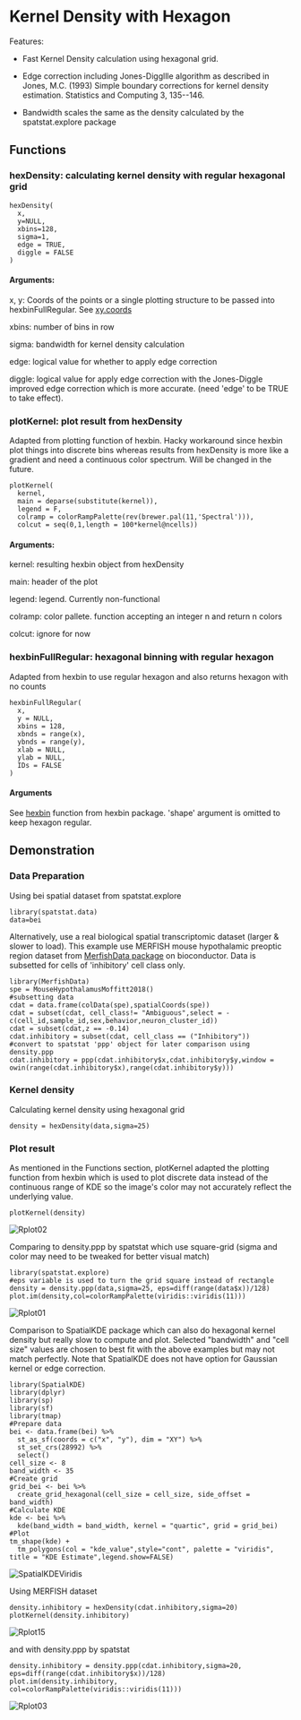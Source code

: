 # Kernel Density with Hexagon
Features:

* Fast Kernel Density calculation using hexagonal grid.

* Edge correction including Jones-Diggllle algorithm as described in Jones, M.C. (1993) Simple boundary corrections for kernel density estimation. Statistics and Computing 3, 135--146.

* Bandwidth scales the same as the density calculated by the spatstat.explore package 
## Functions
### hexDensity: calculating kernel density with regular hexagonal grid
```
hexDensity(
  x,
  y=NULL,
  xbins=128,
  sigma=1,
  edge = TRUE,
  diggle = FALSE
)
```
#### Arguments:
x, y: Coords of the points or a single plotting structure to be passed into hexbinFullRegular. See [xy.coords](https://www.rdocumentation.org/packages/grDevices/versions/3.6.2/topics/xy.coords)

xbins: number of bins in row

sigma: bandwidth for kernel density calculation

edge: logical value for whether to apply edge correction

diggle: logical value for apply edge correction with the Jones-Diggle improved edge correction which is more accurate. (need 'edge' to be TRUE to take effect).

### plotKernel: plot result from hexDensity
Adapted from plotting function of hexbin. Hacky workaround since hexbin plot things into discrete bins whereas results from hexDensity is more like a gradient and need a continuous color spectrum. Will be changed in the future.
```
plotKernel(
  kernel,
  main = deparse(substitute(kernel)),
  legend = F,
  colramp = colorRampPalette(rev(brewer.pal(11,'Spectral'))),
  colcut = seq(0,1,length = 100*kernel@ncells))
```

#### Arguments:
kernel: resulting hexbin object from hexDensity

main: header of the plot

legend: legend. Currently non-functional

colramp: color pallete. function accepting an integer n and return n colors

colcut: ignore for now

### hexbinFullRegular: hexagonal binning with regular hexagon
Adapted from hexbin to use regular hexagon and also returns hexagon with no counts
```
hexbinFullRegular(
  x,
  y = NULL,
  xbins = 128,
  xbnds = range(x),
  ybnds = range(y),
  xlab = NULL,
  ylab = NULL,
  IDs = FALSE
)
```
#### Arguments
See [hexbin](https://www.rdocumentation.org/packages/hexbin/versions/1.29.0/topics/hexbin) function from hexbin package. 'shape' argument is omitted to keep hexagon regular.
## Demonstration
### Data Preparation
Using bei spatial dataset from spatstat.explore
```
library(spatstat.data)
data=bei
```

Alternatively, use a real biological spatial transcriptomic dataset (larger & slower to load). This example use MERFISH mouse hypothalamic preoptic region dataset from [MerfishData package](https://bioconductor.org/packages/release/data/experiment/html/MerfishData.html) on bioconductor. Data is subsetted for cells of 'inhibitory' cell class only.
```
library(MerfishData)
spe = MouseHypothalamusMoffitt2018()
#subsetting data 
cdat = data.frame(colData(spe),spatialCoords(spe))
cdat = subset(cdat, cell_class!= "Ambiguous",select = -c(cell_id,sample_id,sex,behavior,neuron_cluster_id))
cdat = subset(cdat,z == -0.14)
cdat.inhibitory = subset(cdat, cell_class == ("Inhibitory"))
#convert to spatstat 'ppp' object for later comparison using density.ppp 
cdat.inhibitory = ppp(cdat.inhibitory$x,cdat.inhibitory$y,window = owin(range(cdat.inhibitory$x),range(cdat.inhibitory$y)))
```

### Kernel density
Calculating kernel density using hexagonal grid
```
density = hexDensity(data,sigma=25)
```

### Plot result
As mentioned in the Functions section, plotKernel adapted the plotting function from hexbin which is used to plot discrete data instead of the continuous range of KDE so the image's color may not accurately reflect the underlying value. 
```
plotKernel(density)
```
![Rplot02](https://github.com/ChenLaboratory/Hoang/assets/99466326/736b2a0a-6007-4fb2-8e72-876946215552)

Comparing to density.ppp by spatstat which use square-grid (sigma and color may need to be tweaked for better visual match)
```
library(spatstat.explore)
#eps variable is used to turn the grid square instead of rectangle 
density = density.ppp(data,sigma=25, eps=diff(range(data$x))/128)
plot.im(density,col=colorRampPalette(viridis::viridis(11)))
```
![Rplot01](https://github.com/ChenLaboratory/Hoang/assets/99466326/e9b29732-7f7a-4c4f-abd7-758a03b49450)

Comparison to SpatialKDE package which can also do hexagonal kernel density but really slow to compute and plot. Selected "bandwidth" and "cell size" values are chosen to best fit with the above examples but may not match perfectly. Note that SpatialKDE does not have option for Gaussian kernel or edge correction.

```
library(SpatialKDE)
library(dplyr)
library(sp)
library(sf)
library(tmap)
#Prepare data
bei <- data.frame(bei) %>%
  st_as_sf(coords = c("x", "y"), dim = "XY") %>%
  st_set_crs(28992) %>%
  select()
cell_size <- 8
band_width <- 35
#Create grid
grid_bei <- bei %>%
  create_grid_hexagonal(cell_size = cell_size, side_offset = band_width)
#Calculate KDE
kde <- bei %>%
  kde(band_width = band_width, kernel = "quartic", grid = grid_bei)
#Plot
tm_shape(kde) +
  tm_polygons(col = "kde_value",style="cont", palette = "viridis", title = "KDE Estimate",legend.show=FALSE)
```
![SpatialKDEViridis](https://github.com/ChenLaboratory/Hoang/assets/99466326/380d7e48-9529-4fbf-81a3-067b4415d695)

Using MERFISH dataset
```
density.inhibitory = hexDensity(cdat.inhibitory,sigma=20)
plotKernel(density.inhibitory)
```
![Rplot15](https://github.com/ChenLaboratory/Hoang/assets/99466326/f05e7e91-b1ee-44d2-a4fe-48eb5144fe06)

and with density.ppp by spatstat
```
density.inhibitory = density.ppp(cdat.inhibitory,sigma=20, eps=diff(range(cdat.inhibitory$x))/128)
plot.im(density.inhibitory, col=colorRampPalette(viridis::viridis(11)))
```
![Rplot03](https://github.com/ChenLaboratory/Hoang/assets/99466326/68115c5d-506f-4b28-95cc-ef16def0f855)


